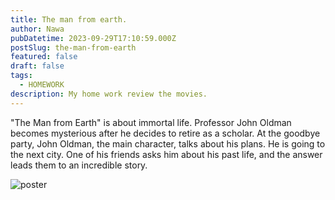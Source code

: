 ```yaml
---
title: The man from earth.
author: Nawa
pubDatetime: 2023-09-29T17:10:59.000Z
postSlug: the-man-from-earth
featured: false
draft: false
tags:
  - HOMEWORK
description: My home work review the movies.
---
```


"The Man from Earth" is about immortal life. Professor John Oldman becomes mysterious after he decides to retire as a scholar. At the goodbye party, John Oldman, the main character, talks about his plans. He is going to the next city. One of his friends asks him about his past life, and the answer leads them to an incredible story.


 ![poster](https://m.media-amazon.com/images/M/MV5BZDRlMWMwYzctZGQzNC00ODI0LThiY2YtNzc3ZmFlNWE2ZDhhXkEyXkFqcGdeQXVyNDI3NjU1NzQ@._V1_.jpg)



